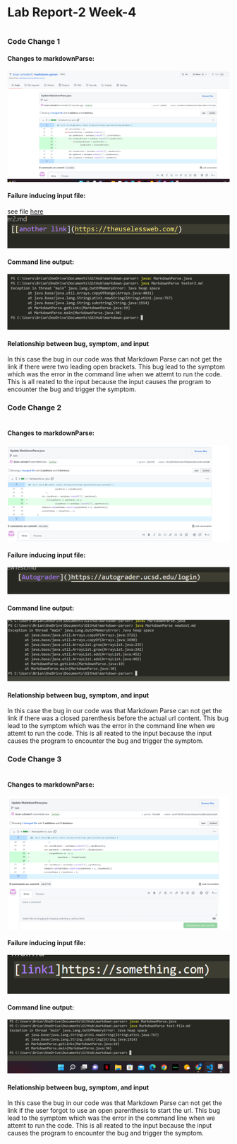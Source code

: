 # Lab Report-2 Week-4
#
### Code Change 1
#### Changes to markdownParse:
![Image](https://github.com/brian-schodorf/cse15l-lab-reports/blob/main/change%20test2.png)
#### Failure inducing input file:
see file [here](/brian-schodorf/markdown-parser/blob/main/tester2.md)
![Image](https://github.com/brian-schodorf/cse15l-lab-reports/blob/main/ts2%20link.png)
#### Command line output:
![Image](https://github.com/brian-schodorf/cse15l-lab-reports/blob/main/cmd%20test2.png)
#### Relationship between bug, symptom, and input
In this case the bug in our code was that Markdown Parse can not get the link if there were two leading open brackets. This bug lead to the symptom which was the error in the command line when we attemt to run the code. This is all reated to the input because the input causes the program to encounter the bug and trigger the symptom.


### Code Change 2
#
#### Changes to markdownParse:
![Image](https://github.com/brian-schodorf/cse15l-lab-reports/blob/main/change%20new.png)
#### Failure inducing input file:
![Image](https://github.com/brian-schodorf/cse15l-lab-reports/blob/main/new%20link.png)
#### Command line output:
![Image](https://github.com/brian-schodorf/cse15l-lab-reports/blob/main/cmd%20new.png)
#### Relationship between bug, symptom, and input
In this case the bug in our code was that Markdown Parse can not get the link if there was a closed parenthesis before the actual url content. This bug lead to the symptom which was the error in the command line when we attemt to run the code. This is all reated to the input because the input causes the program to encounter the bug and trigger the symptom.



### Code Change 3
#
#### Changes to markdownParse:
![Image](https://github.com/brian-schodorf/cse15l-lab-reports/blob/main/change%20-%20file.png)
#### Failure inducing input file:
![Image](https://github.com/brian-schodorf/cse15l-lab-reports/blob/main/file%20link.png)
#### Command line output:
![Image](https://github.com/brian-schodorf/cse15l-lab-reports/blob/main/cmd%20-file.png)
#### Relationship between bug, symptom, and input
In this case the bug in our code was that Markdown Parse can not get the link if the user forgot to use an open parenthesis to start the url. This bug lead to the symptom which was the error in the command line when we attemt to run the code. This is all reated to the input because the input causes the program to encounter the bug and trigger the symptom.



